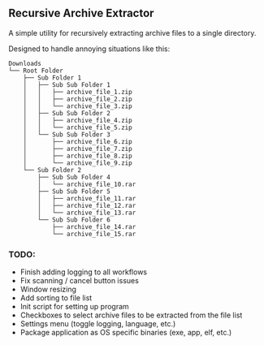 ## Recursive Archive Extractor
A simple utility for recursively extracting archive files to a single directory.

Designed to handle annoying situations like this:
```
Downloads
└── Root Folder
    ├── Sub Folder 1
    │   ├── Sub Sub Folder 1
    │   │   ├── archive_file_1.zip
    │   │   ├── archive_file_2.zip
    │   │   └── archive_file_3.zip
    │   ├── Sub Sub Folder 2
    │   │   ├── archive_file_4.zip
    │   │   └── archive_file_5.zip
    │   └── Sub Sub Folder 3
    │       ├── archive_file_6.zip
    │       ├── archive_file_7.zip
    │       ├── archive_file_8.zip
    │       └── archive_file_9.zip
    └── Sub Folder 2
        ├── Sub Sub Folder 4
        │   └── archive_file_10.rar
        ├── Sub Sub Folder 5
        │   ├── archive_file_11.rar
        │   ├── archive_file_12.rar
        │   └── archive_file_13.rar
        └── Sub Sub Folder 6
            ├── archive_file_14.rar
            └── archive_file_15.rar
```

### TODO:
- Finish adding logging to all workflows
- Fix scanning / cancel button issues
- Window resizing
- Add sorting to file list
- Init script for setting up program
- Checkboxes to select archive files to be extracted from the file list
- Settings menu (toggle logging, language, etc.)
- Package application as OS specific binaries (exe, app, elf, etc.)